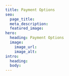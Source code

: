 ```yaml
---
title: Payment Options
seo:
  page_title:
  meta_description:
  featured_image:
hero:
  heading: Payment Options
  image:
    image_url:
    image_alt:
intro:
  heading:
  body:
---
```

